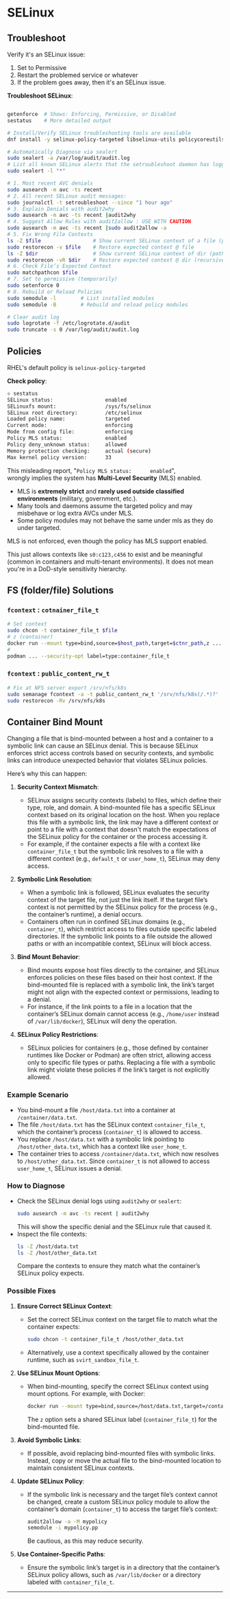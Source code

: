 # SELinux

## Troubleshoot

Verify it's an SELinux issue:

1. Set to Permissive
2. Restart the problemed service or whatever
3. If the problem goes away, then it's an SELinux issue.

__Troubleshoot SELinux__:

```bash

getenforce  # Shows: Enforcing, Permissive, or Disabled
sestatus    # More detailed output

# Install/Verify SELinux troubleshooting tools are available
dnf install -y selinux-policy-targeted libselinux-utils policycoreutils setroubleshoot-server policycoreutils-python-utils

# Automatically Diagnose via sealert 
sudo sealert -a /var/log/audit/audit.log
# List all known SELinux alerts that the setroubleshoot daemon has logged and categorized.
sudo sealert -l "*"

# 1. Most recent AVC denials
sudo ausearch -m avc -ts recent 
# 2. All recent SELinux audit messages:
sudo journalctl -t setroubleshoot --since "1 hour ago"
# 3. Explain Denials with audit2why
sudo ausearch -m avc -ts recent |audit2why
# 4. Suggest Allow Rules with audit2allow : USE WITH CAUTION
sudo ausearch -m avc -ts recent |sudo audit2allow -a
# 5. Fix Wrong File Contexts
ls -Z $file                 # Show current SELinux context of a file (path)
sudo restorecon -v $file    # Restore expected context @ file
ls -Z $dir                  # Show current SELinux context of dir (path)
sudo restorecon -vR $dir    # Restore expected context @ dir (recursively)
# 6. Check File’s Expected Context
sudo matchpathcon $file
# 7. Set to permissive (temporarily)
sudo setenforce 0
# 8. Rebuild or Reload Policies
sudo semodule -l        # List installed modules
sudo semodule -B        # Rebuild and reload policy modules

# Clear audit log
sudo logrotate -f /etc/logrotate.d/audit
sudo truncate -s 0 /var/log/audit/audit.log

```

## Policies

RHEL's  default policy is `selinux-policy-targeted`


__Check policy__:

```bash
☩ sestatus 
SELinux status:                 enabled
SELinuxfs mount:                /sys/fs/selinux
SELinux root directory:         /etc/selinux
Loaded policy name:             targeted
Current mode:                   enforcing
Mode from config file:          enforcing
Policy MLS status:              enabled
Policy deny_unknown status:     allowed
Memory protection checking:     actual (secure)
Max kernel policy version:      33
```

This misleading report, "`Policy MLS status:      enabled`",  
wrongly implies the system has __Multi-Level Security__ (MLS) enabled.
    
- MLS is __extremely strict__ and __rarely used outside classified environments__ 
      (military, government, etc.).
- Many tools and daemons assume the targeted policy and may misbehave or log extra AVCs under MLS.
- Some policy modules may not behave the same under mls as they do under targeted.

MLS is not enforced, even though the policy has MLS support enabled.

This just allows contexts like `s0:c123,c456` to exist and be meaningful 
(common in containers and multi-tenant environments).
It does not mean you're in a DoD-style sensitivity hierarchy.

## FS (folder/file) Solutions

### `fcontext` : `cotnainer_file_t`

```bash
# Set context
sudo chcon -t container_file_t $file
# z (container)
docker run --mount type=bind,source=$host_path,target=$ctnr_path,z ...
# 
podman ... --security-opt label=type:container_file_t
```

### `fcontext` : `public_content_rw_t`

```bash
# Fix at NFS server export /srv/nfs/k8s
sudo semanage fcontext -a -t public_content_rw_t '/srv/nfs/k8s(/.*)?'
sudo restorecon -Rv /srv/nfs/k8s
```


## Container Bind Mount

Changing a file that is bind-mounted between a host and a container to a symbolic link can cause an SELinux denial. This is because SELinux enforces strict access controls based on security contexts, and symbolic links can introduce unexpected behavior that violates SELinux policies.

Here’s why this can happen:

1. **Security Context Mismatch**: 

   - SELinux assigns security contexts (labels) to files, which define their type, role, and domain. A bind-mounted file has a specific SELinux context based on its original location on the host. When you replace this file with a symbolic link, the link may have a different context or point to a file with a context that doesn't match the expectations of the SELinux policy for the container or the process accessing it.
   - For example, if the container expects a file with a context like `container_file_t` but the symbolic link resolves to a file with a different context (e.g., `default_t` or `user_home_t`), SELinux may deny access.

2. **Symbolic Link Resolution**:

   - When a symbolic link is followed, SELinux evaluates the security context of the target file, not just the link itself. If the target file’s context is not permitted by the SELinux policy for the process (e.g., the container’s runtime), a denial occurs.
   - Containers often run in confined SELinux domains (e.g., `container_t`), which restrict access to files outside specific labeled directories. If the symbolic link points to a file outside the allowed paths or with an incompatible context, SELinux will block access.

3. **Bind Mount Behavior**:

   - Bind mounts expose host files directly to the container, and SELinux enforces policies on these files based on their host context. If the bind-mounted file is replaced with a symbolic link, the link’s target might not align with the expected context or permissions, leading to a denial.
   - For instance, if the link points to a file in a location that the container’s SELinux domain cannot access (e.g., `/home/user` instead of `/var/lib/docker`), SELinux will deny the operation.

4. **SELinux Policy Restrictions**:

   - SELinux policies for containers (e.g., those defined by container runtimes like Docker or Podman) are often strict, allowing access only to specific file types or paths. Replacing a file with a symbolic link might violate these policies if the link’s target is not explicitly allowed.

### Example Scenario

- You bind-mount a file `/host/data.txt` into a container at `/container/data.txt`.
- The file `/host/data.txt` has the SELinux context `container_file_t`, which the container’s process (`container_t`) is allowed to access.
- You replace `/host/data.txt` with a symbolic link pointing to `/host/other_data.txt`, which has a context like `user_home_t`.
- The container tries to access `/container/data.txt`, which now resolves to `/host/other_data.txt`. Since `container_t` is not allowed to access `user_home_t`, SELinux issues a denial.

### How to Diagnose

- Check the SELinux denial logs using `audit2why` or `sealert`:
  ```bash
  sudo ausearch -m avc -ts recent | audit2why
  ```
  This will show the specific denial and the SELinux rule that caused it.
- Inspect the file contexts:
  ```bash
  ls -Z /host/data.txt
  ls -Z /host/other_data.txt
  ```
  Compare the contexts to ensure they match what the container’s SELinux policy expects.

### Possible Fixes

1. **Ensure Correct SELinux Context**:

   - Set the correct SELinux context on the target file to match what the container expects:
     ```bash
     sudo chcon -t container_file_t /host/other_data.txt
     ```
   - Alternatively, use a context specifically allowed by the container runtime, such as `svirt_sandbox_file_t`.

2. **Use SELinux Mount Options**:

   - When bind-mounting, specify the correct SELinux context using mount options. For example, with Docker:
     ```bash
     docker run --mount type=bind,source=/host/data.txt,target=/container/data.txt,z ...
     ```
     The `z` option sets a shared SELinux label (`container_file_t`) for the bind-mounted file.

3. **Avoid Symbolic Links**:

   - If possible, avoid replacing bind-mounted files with symbolic links. Instead, copy or move the actual file to the bind-mounted location to maintain consistent SELinux contexts.

4. **Update SELinux Policy**:

   - If the symbolic link is necessary and the target file’s context cannot be changed, create a custom SELinux policy module to allow the container’s domain (`container_t`) to access the target file’s context:
     ```bash
     audit2allow -a -M mypolicy
     semodule -i mypolicy.pp
     ```
     Be cautious, as this may reduce security.

5. **Use Container-Specific Paths**:

   - Ensure the symbolic link’s target is in a directory that the container’s SELinux policy allows, 
     such as `/var/lib/docker` or a directory labeled with `container_file_t`.


---

<!-- 

# Markdown Cheatsheet

[Markdown Cheatsheet](https://github.com/adam-p/markdown-here/wiki/Markdown-Cheatsheet "Wiki @ GitHub")

# Bookmark

- Reference
[Foo](#foo)

- Target
<a name="foo"></a>

-->
